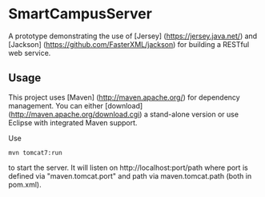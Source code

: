 # SmartCampusServer

A prototype demonstrating the use of [Jersey] (https://jersey.java.net/) and [Jackson] (https://github.com/FasterXML/jackson) for building a RESTful web service.

## Usage

This project uses [Maven] (http://maven.apache.org/) for dependency management. You can either [download] (http://maven.apache.org/download.cgi) a stand-alone version or use Eclipse with integrated Maven support.

Use

    mvn tomcat7:run

to start the server. It will listen on http://localhost:port/path where port is defined via "maven.tomcat.port" and path via maven.tomcat.path (both in pom.xml).  